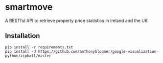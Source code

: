 # smartmove
A RESTful API to retrieve property price statistics in Ireland and the UK

## Installation

```
pip install -r requirements.txt
pip install -U https://github.com/anthonybloomer/google-visualization-python/zipball/master
```